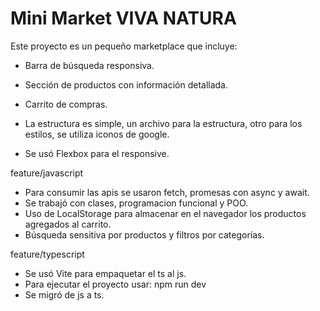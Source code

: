 # Mini Market VIVA NATURA

Este proyecto es un pequeño marketplace que incluye:

- Barra de búsqueda responsiva.
- Sección de productos con información detallada.
- Carrito de compras.

- La estructura es simple, un archivo para la estructura, otro para los estilos, se utiliza iconos de google.
- Se usó Flexbox para el responsive.

feature/javascript

- Para consumir las apis se usaron fetch, promesas con async y await.
- Se trabajó con clases, programacion funcional y POO.
- Uso de LocalStorage para almacenar en el navegador los productos agregados al carrito.
- Búsqueda sensitiva por productos y filtros por categorías.

feature/typescript
- Se usó Vite para empaquetar el ts al js.
- Para ejecutar el proyecto usar: npm run dev
- Se migró de js a ts.